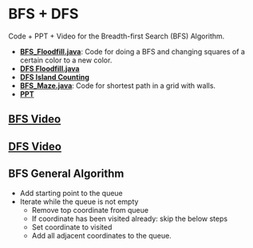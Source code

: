 # BFS + DFS
Code + PPT + Video for the Breadth-first Search (BFS) Algorithm.

- [**BFS_Floodfill.java**](https://github.com/PESH-Computer-Science/BFS/blob/main/BFS_Floodfill.java): Code for doing a BFS and changing squares of a certain color to a new color.
- [**DFS Floodfill.java**](https://github.com/PESH-Computer-Science/BFS-and-DFS/blob/main/DFS.java)
- [**DFS Island Counting**](https://github.com/PESH-Computer-Science/BFS-and-DFS/blob/main/IslandCounting.java)
- [**BFS_Maze.java**](https://github.com/PESH-Computer-Science/BFS/blob/main/BFS_Maze.java): Code for shortest path in a grid with walls.
- [**PPT**](https://github.com/PESH-Computer-Science/BFS/blob/main/BFS.pptx)


## [**BFS Video**](https://youtu.be/7UhCFunIQ0U)

## [**DFS Video**](https://youtu.be/7x0uqd4Et8Q)

## BFS General Algorithm
- Add starting point to the queue
- Iterate while the queue is not empty
  - Remove top coordinate from queue
  - If coordinate has been visited already: skip the below steps
  - Set coordinate to visited
  - Add all adjacent coordinates to the queue.

